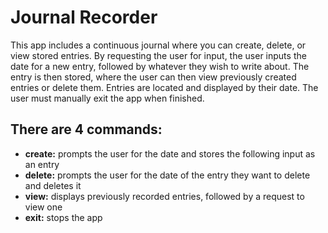 # Journal Recorder

This app includes a continuous journal where you can create, delete, or view stored entries. By requesting the user for input, the user inputs the date for a new entry, followed by whatever they wish to write about. The entry is then stored, where the user can then view previously created entries or delete them. Entries are located and displayed by their date. The user must manually exit the app when finished.

## There are 4 commands:
- **create:** prompts the user for the date and stores the following input as an entry
- **delete:** prompts the user for the date of the entry they want to delete and deletes it
- **view:** displays previously recorded entries, followed by a request to view one
- **exit:** stops the app





